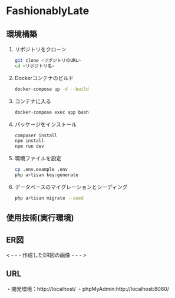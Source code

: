 # FashionablyLate

## 環境構築
1. リポジトリをクローン
    ```bash
    git clone <リポジトリのURL>
    cd <リポジトリ名>
    ```

2. Dockerコンテナのビルド
    ```bash
    docker-compose up -d --build
    ```

3. コンテナに入る
    ```bash
    docker-compose exec app bash
    ```

4. パッケージをインストール
    ```bash
    composer install
    npm install
    npm run dev
    ```

5. 環境ファイルを設定
    ```bash
    cp .env.example .env
    php artisan key:generate
    ```

6. データベースのマイグレーションとシーディング
    ```bash
    php artisan migrate --seed
    ```

## 使用技術(実行環境)


## ER図
< - - - 作成したER図の画像 - - - >

## URL
・開発環境：http://localhost/
・phpMyAdmin:http://localhost:8080/
